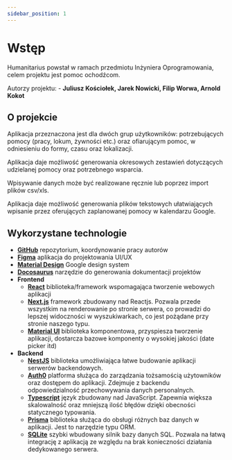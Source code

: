 ```yaml
---
sidebar_position: 1
---
```


# Wstęp

Humanitarius powstał w ramach przedmiotu Inżyniera Oprogramowania, celem projektu jest pomoc ochodźcom.

Autorzy projektu: - **Juliusz Kościołek, Jarek Nowicki, Filip Worwa, Arnold Kokot**

## O projekcie

Aplikacja przeznaczona jest dla dwóch grup użytkowników: potrzebujących pomocy (pracy, lokum, żywności etc.) oraz ofiarującym pomoc, w odniesieniu do formy, czasu oraz lokalizacji.

Aplikacja daje możliwość generowania okresowych zestawień dotyczących udzielanej pomocy oraz potrzebnego wsparcia.

Wpisywanie danych może być realizowane ręcznie lub poprzez import plików csv/xls.

Aplikacja daje możliwość generowania plików tekstowych ułatwiających wpisanie przez oferujących zaplanowanej pomocy w kalendarzu Google.

## Wykorzystane technologie

- **[GitHub](https://github.com/)** repozytorium, koordynowanie pracy autorów
- **[Figma](https://www.figma.com/)** aplikacja do projektowania UI/UX
- **[Material Design](https://material.io/design)** Google design system
- **[Docosaurus](https://docusaurus.io/)** narzędzie do generowania dokumentacji projektów
- **Frontend**
  - **[React](https://reactjs.org/)** biblioteka/framework wspomagająca tworzenie webowych aplikacji
  - **[Next.js](https://nextjs.org/)** framework zbudowany nad Reactjs. Pozwala przede wszystkim na renderowanie po stronie serwera, co prowadzi do lepszej widoczności w wyszukiwarkach, co jest pożądane przy stronie naszego typu.
  - **[Material UI](https://mui.com/)** biblioteka komponentowa, przyspiesza tworzenie aplikacji, dostarcza bazowe komponenty o wysokiej jakości (date picker itd)
- **Backend**
  - **[NestJS](https://nestjs.com/)** biblioteka umożliwiająca łatwe budowanie aplikacji serwerów backendowych.
  - **[Auth0](https://auth0.com/)** platforma służąca do zarządzania tożsamością użytowników oraz dostępem do aplikacji. Zdejmuje z backendu odpowiedzialność przechowywania danych personalnych. 
  - **[Typescript](https://www.typescriptlang.org/)** język zbudowany nad JavaScript. Zapewnia większa skalowalność oraz mniejszą ilość błędów dzięki obecności statycznego typowania.
  - **[Prisma](https://www.prisma.io/)** biblioteka służąca do obsługi różnych baz danych w aplikacji. Jest to narzędzie typu ORM.
  - **[SQLite](https://www.sqlite.org/index.html)** szybki wbudowany silnik bazy danych SQL. Pozwala na łatwą integrację z aplikacją ze względu na brak konieczności działania dedykowanego serwera.
